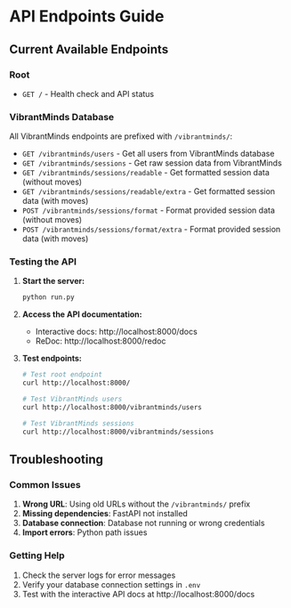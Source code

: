 # API Endpoints Guide

## Current Available Endpoints

### Root
- `GET /` - Health check and API status

### VibrantMinds Database
All VibrantMinds endpoints are prefixed with `/vibrantminds/`:

- `GET /vibrantminds/users` - Get all users from VibrantMinds database
- `GET /vibrantminds/sessions` - Get raw session data from VibrantMinds
- `GET /vibrantminds/sessions/readable` - Get formatted session data (without moves)
- `GET /vibrantminds/sessions/readable/extra` - Get formatted session data (with moves)
- `POST /vibrantminds/sessions/format` - Format provided session data (without moves)
- `POST /vibrantminds/sessions/format/extra` - Format provided session data (with moves)


### Testing the API

1. **Start the server:**
   ```bash
   python run.py
   ```

2. **Access the API documentation:**
   - Interactive docs: http://localhost:8000/docs
   - ReDoc: http://localhost:8000/redoc

3. **Test endpoints:**
   ```bash
   # Test root endpoint
   curl http://localhost:8000/
   
   # Test VibrantMinds users
   curl http://localhost:8000/vibrantminds/users
   
   # Test VibrantMinds sessions
   curl http://localhost:8000/vibrantminds/sessions
   ```

## Troubleshooting

### Common Issues

1. **Wrong URL**: Using old URLs without the `/vibrantminds/` prefix
2. **Missing dependencies**: FastAPI not installed
3. **Database connection**: Database not running or wrong credentials
4. **Import errors**: Python path issues

### Getting Help

1. Check the server logs for error messages
2. Verify your database connection settings in `.env`
3. Test with the interactive API docs at http://localhost:8000/docs 
